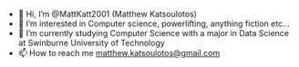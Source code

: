 - 👋 Hi, I’m @MattKatt2001 (Matthew Katsoulotos)
- 👀 I’m interested in Computer science, powerlifting, anything fiction etc... 
- 🌱 I’m currently studying Computer Science with a major in Data Science at Swinburne University of Technology
- 📫 How to reach me matthew.katsoulotos@gmail.com

